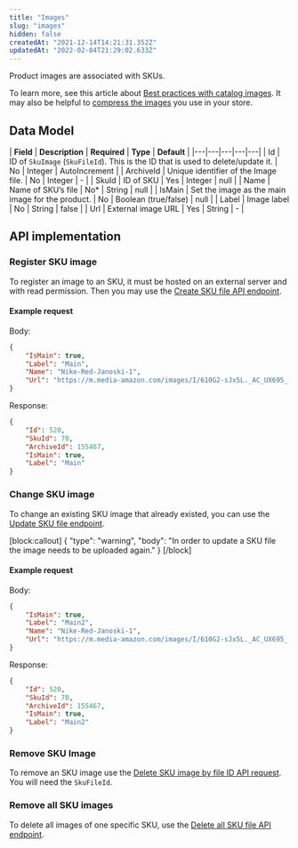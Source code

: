 ```yaml
---
title: "Images"
slug: "images"
hidden: false
createdAt: "2021-12-14T14:21:31.352Z"
updatedAt: "2022-02-04T21:29:02.633Z"
---
```

Product images are associated with SKUs.

To learn more, see this article about [Best practices with catalog images](https://help.vtex.com/en/tutorial/best-practices-for-using-images-in-the-catalog--738K2yfq5U86kUI2k4AQIk). It may also be helpful to [compress the images](https://help.vtex.com/en/tutorial/how-the-automatic-compacting-of-images-works) you use in your store.

## Data Model

| **Field**
    | **Description**
    | **Required**
    | **Type**
    | **Default**
    |
|---|---|---|---|---|
| Id
    | ID of `SkuImage` (`SkuFileId`). This is the ID that is used to delete/update it.
    | No
    | Integer
    | AutoIncrement
    |
| ArchiveId
    | Unique identifier of the Image file.
    | No
    | Integer
    | -
    |
| SkuId
    | ID of SKU
    | Yes
    | Integer
    | null
    |
| Name
    | Name of SKU’s file
    | No*
    | String
    | null
    |
| IsMain
    | Set the image as the main image for the product.
    | No
    | Boolean (true/false)
    | null
    |
| Label
    | Image label
    | No
    | String
    | false
    |
| Url
    | External image URL
    | Yes
    | String
    | -
    |

## API implementation

### Register SKU image

To register an image to an SKU, it must be hosted on an external server and with read permission. Then you may use the [Create SKU file API endpoint](https://developers.vtex.com/vtex-rest-api/reference/catalog-api-post-sku-file).

#### Example request

Body:

```json
{
    "IsMain": true,
    "Label": "Main",
    "Name": "Nike-Red-Janoski-1",
    "Url": "https://m.media-amazon.com/images/I/610G2-sJx5L._AC_UX695_.jpg"
}
```

Response:

```json
{
    "Id": 520,
    "SkuId": 70,
    "ArchiveId": 155467,
    "IsMain": true,
    "Label": "Main"
}
```

### Change SKU image

To change an existing SKU image that already existed, you can use the [Update SKU file endpoint](https://developers.vtex.com/vtex-rest-api/reference/catalog-api-put-sku-file).

[block:callout]
{
  "type": "warning",
  "body": "In order to update a SKU file the image needs to be uploaded again."
}
[/block]

#### Example request

Body:

```json
{
    "IsMain": true,
    "Label": "Main2",
    "Name": "Nike-Red-Janoski-1",
    "Url": "https://m.media-amazon.com/images/I/610G2-sJx5L._AC_UX695_.jpg"
}
```

Response:

```json
{
    "Id": 520,
    "SkuId": 70,
    "ArchiveId": 155467,
    "IsMain": true,
    "Label": "Main2"
}
```

### Remove SKU Image

To remove an SKU image use the [Delete SKU image by file ID API request](https://developers.vtex.com/vtex-rest-api/reference/delete_api-catalog-pvt-stockkeepingunit-skuid-file-skufileid). You will need the `SkuFileId`.

### Remove all SKU images

To delete all images of one specific SKU, use the [Delete all SKU file API endpoint](https://developers.vtex.com/vtex-rest-api/reference/catalog-api-delete-sku-file).
